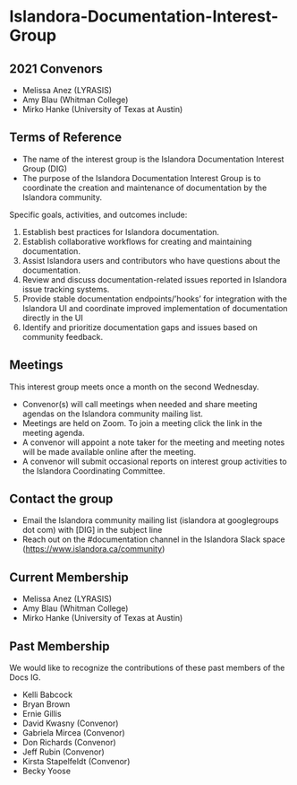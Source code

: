 # Islandora-Documentation-Interest-Group

## 2021 Convenors
* Melissa Anez (LYRASIS)
* Amy Blau (Whitman College)
* Mirko Hanke (University of Texas at Austin)

## Terms of Reference
* The name of the interest group is the Islandora Documentation Interest Group (DIG)
* The purpose of the Islandora Documentation Interest Group is to coordinate the creation and maintenance of documentation by the Islandora community.

Specific goals, activities, and outcomes include:
1. Establish best practices for Islandora documentation.
1. Establish collaborative workflows for creating and maintaining documentation.
1. Assist Islandora users and contributors who have questions about the documentation.
1. Review and discuss documentation-related issues reported in Islandora issue tracking systems.
1. Provide stable documentation endpoints/’hooks’ for integration with the Islandora UI and coordinate improved implementation of documentation directly in the UI
1. Identify and prioritize documentation gaps and issues based on community feedback.

## Meetings

This interest group meets once a month on the second Wednesday.
* Convenor(s) will call meetings when needed and share meeting agendas on the Islandora community mailing list.
* Meetings are held on Zoom. To join a meeting click the link in the meeting agenda.
* A convenor will appoint a note taker for the meeting and meeting notes will be made available online after the meeting.
* A convenor will submit occasional reports on interest group activities to the Islandora Coordinating Committee.

## Contact the group

* Email the Islandora community mailing list (islandora at googlegroups dot com) with [DIG] in the subject line
* Reach out on the #documentation channel in the Islandora Slack space (https://www.islandora.ca/community)

## Current Membership

* Melissa Anez (LYRASIS)
* Amy Blau (Whitman College)
* Mirko Hanke (University of Texas at Austin)

## Past Membership

We would like to recognize the contributions of these past members of the Docs IG.

* Kelli Babcock
* Bryan Brown
* Ernie Gillis
* David Kwasny (Convenor)
* Gabriela Mircea (Convenor)
* Don Richards (Convenor)
* Jeff Rubin (Convenor)
* Kirsta Stapelfeldt (Convenor)
* Becky Yoose

